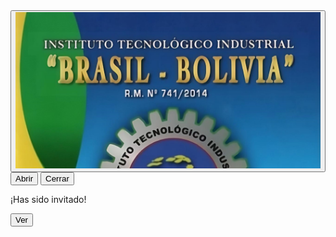 <!DOCTYPE html>
<html lang="es">
<head>
  <meta charset="UTF-8">
  <meta name="viewport" content="width=device-width, initial-scale=1.0">
  <title>Invitación Colación de Grado</title>
  <link rel="stylesheet" href="style.css">
</head>
<body>
  <main>
    <div class="container-letter">
      <div class="cover"></div>
      <div class="diamond"></div>
      <div class="paper" id="mainMessage">
        <button id="imageButton">
          <img src="INVITAR.jpg" alt="Imagen especial">
        </button>
      </div>
      <div class="letter"></div>
    </div>
    <div class="options">
      <button id="open">Abrir</button>
      <button id="close">Cerrar</button>
    </div>
  </main>

  <!-- Modal -->
  <div id="modal" class="modal">
    <div class="modal-content">
      <p>¡Has sido invitado!</p>
      <button id="modal-close">Ver</button>
    </div>
  </div>

  <script src="script.js"></script>
</body>
</html>
